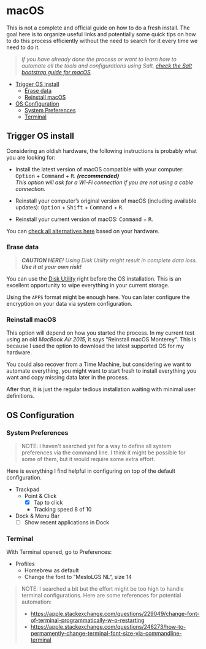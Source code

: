 # macOS <!-- omit in toc -->

This is not a complete and official guide on how to do a fresh install. The goal here is to organize useful links and potentially some quick tips on how to do this process efficiently without the need to search for it every time we need to do it.

> _If you have already done the process or want to learn how to automate all the tools and configurations using Salt, [check the Salt bootstrap guide for macOS](/docs/faq/salt/bootstrap.md)._

- [Trigger OS install](#trigger-os-install)
  - [Erase data](#erase-data)
  - [Reinstall macOS](#reinstall-macos)
- [OS Configuration](#os-configuration)
  - [System Preferences](#system-preferences)
  - [Terminal](#terminal)

## Trigger OS install

Considering an oldish hardware, the following instructions is probably what you are looking for:

- Install the latest version of macOS compatible with your computer: <kbd>Option</kbd> + <kbd>Command</kbd> + <kbd>R</kbd>. _**(recommended)**_  
  _This option will ask for a Wi-Fi connection if you are not using a cable connection._

- Reinstall your computer’s original version of macOS (including available updates): <kbd>Option</kbd> + <kbd>Shift</kbd> + <kbd>Command</kbd> + <kbd>R</kbd>.

- Reinstall your current version of macOS: <kbd>Command</kbd> + <kbd>R</kbd>.

You can [check all alternatives here](https://support.apple.com/en-ca/guide/mac-help/mh27903/mac) based on your hardware.

### Erase data

> _**CAUTION HERE!** Using Disk Utility might result in complete data loss. **Use it at your own risk!**_

You can use the [Disk Utility](https://support.apple.com/en-ca/guide/disk-utility/welcome/mac) right before the OS installation. This is an excellent opportunity to wipe everything in your current storage.

Using the `APFS` format might be enough here. You can later configure the encryption on your data via system configuration.

### Reinstall macOS

This option will depend on how you started the process. In my current test using an old _MacBook Air 2015_, it says "Reinstall macOS Monterey". This is because I used the option to download the latest supported OS for my hardware.

You could also recover from a Time Machine, but considering we want to automate everything, you might want to start fresh to install everything you want and copy missing data later in the process.

After that, it is just the regular tedious installation waiting with minimal user definitions.

## OS Configuration

### System Preferences

> NOTE: I haven't searched yet for a way to define all system preferences via the command line. I think it might be possible for some of them, but it would require some extra effort.

Here is everything I find helpful in configuring on top of the default configuration.

- Trackpad
  - Point & Click
    - [X] Tap to click
    - Tracking speed 8 of 10
- Dock & Menu Bar
  - [ ] Show recent applications in Dock

### Terminal

With Terminal opened, go to Preferences:
- Profiles
  - Homebrew as default
  - Change the font to “MesloLGS NL“, size 14

> NOTE: I searched a bit but the effort might be too high to handle terminal configurations. Here are some references for potential automation:
> - https://apple.stackexchange.com/questions/229049/change-font-of-terminal-programmatically-w-o-restarting
> - https://apple.stackexchange.com/questions/246273/how-to-permamently-change-terminal-font-size-via-commandline-terminal
